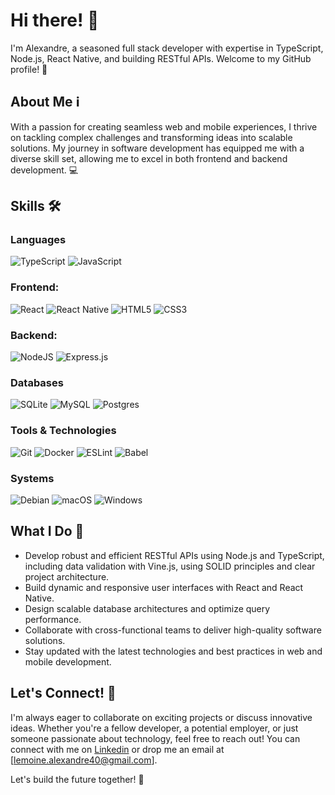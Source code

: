 # Hi there! 👋

I'm Alexandre, a seasoned full stack developer with expertise in TypeScript, Node.js, React Native, and building RESTful APIs. Welcome to my GitHub profile! 🚀

## About Me ℹ️

With a passion for creating seamless web and mobile experiences, I thrive on tackling complex challenges and transforming ideas into scalable solutions. My journey in software development has equipped me with a diverse skill set, allowing me to excel in both frontend and backend development. 💻

## Skills 🛠️

### **Languages**
![TypeScript](https://img.shields.io/badge/typescript-%23007ACC.svg?style=for-the-badge&logo=typescript&logoColor=white)
![JavaScript](https://img.shields.io/badge/javascript-%23323330.svg?style=for-the-badge&logo=javascript&logoColor=%23F7DF1E)

### **Frontend**:
![React](https://img.shields.io/badge/react-%2320232a.svg?style=for-the-badge&logo=react&logoColor=%2361DAFB)
![React Native](https://img.shields.io/badge/react_native-%2320232a.svg?style=for-the-badge&logo=react&logoColor=%2361DAFB)
![HTML5](https://img.shields.io/badge/html5-%23E34F26.svg?style=for-the-badge&logo=html5&logoColor=white)
![CSS3](https://img.shields.io/badge/css3-%231572B6.svg?style=for-the-badge&logo=css3&logoColor=white)

### **Backend**:
![NodeJS](https://img.shields.io/badge/node.js-6DA55F?style=for-the-badge&logo=node.js&logoColor=white)
![Express.js](https://img.shields.io/badge/express.js-%23404d59.svg?style=for-the-badge&logo=express&logoColor=%2361DAFB)

### **Databases**
![SQLite](https://img.shields.io/badge/sqlite-%2307405e.svg?style=for-the-badge&logo=sqlite&logoColor=white)
![MySQL](https://img.shields.io/badge/mysql-%2300f.svg?style=for-the-badge&logo=mysql&logoColor=white)
![Postgres](https://img.shields.io/badge/postgres-%23316192.svg?style=for-the-badge&logo=postgresql&logoColor=white)

### **Tools & Technologies**
![Git](https://img.shields.io/badge/git-%23F05033.svg?style=for-the-badge&logo=git&logoColor=white)
![Docker](https://img.shields.io/badge/docker-%230db7ed.svg?style=for-the-badge&logo=docker&logoColor=white)
![ESLint](https://img.shields.io/badge/ESLint-4B3263?style=for-the-badge&logo=eslint&logoColor=white)
![Babel](https://img.shields.io/badge/Babel-F9DC3e?style=for-the-badge&logo=babel&logoColor=black)

### Systems
![Debian](https://img.shields.io/badge/Debian-D70A53?style=for-the-badge&logo=debian&logoColor=white)
![macOS](https://img.shields.io/badge/mac%20os-000000?style=for-the-badge&logo=macos&logoColor=F0F0F0)
![Windows](https://img.shields.io/badge/Windows-0078D6?style=for-the-badge&logo=windows&logoColor=white)

## What I Do 🚀

- Develop robust and efficient RESTful APIs using Node.js and TypeScript, including data validation with Vine.js, using SOLID principles and clear project architecture.
- Build dynamic and responsive user interfaces with React and React Native.
- Design scalable database architectures and optimize query performance.
- Collaborate with cross-functional teams to deliver high-quality software solutions.
- Stay updated with the latest technologies and best practices in web and mobile development.

## Let's Connect! 🤝

I'm always eager to collaborate on exciting projects or discuss innovative ideas. Whether you're a fellow developer, a potential employer, or just someone passionate about technology, feel free to reach out! You can connect with me on [Linkedin](https://www.linkedin.com/in/alexandre-l-465210184/) or drop me an email at [lemoine.alexandre40@gmail.com].

Let's build the future together! 🌟
